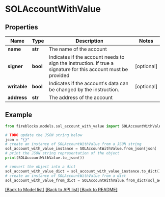 # SOLAccountWithValue


## Properties

Name | Type | Description | Notes
------------ | ------------- | ------------- | -------------
**name** | **str** | The name of the account | 
**signer** | **bool** | Indicates if the account needs to sign the instruction. If true a signature for this account must be provided | [optional] 
**writable** | **bool** | Indicates if the account&#39;s data can be changed by the instruction. | [optional] 
**address** | **str** | The address of the account | 

## Example

```python
from fireblocks.models.sol_account_with_value import SOLAccountWithValue

# TODO update the JSON string below
json = "{}"
# create an instance of SOLAccountWithValue from a JSON string
sol_account_with_value_instance = SOLAccountWithValue.from_json(json)
# print the JSON string representation of the object
print(SOLAccountWithValue.to_json())

# convert the object into a dict
sol_account_with_value_dict = sol_account_with_value_instance.to_dict()
# create an instance of SOLAccountWithValue from a dict
sol_account_with_value_from_dict = SOLAccountWithValue.from_dict(sol_account_with_value_dict)
```
[[Back to Model list]](../README.md#documentation-for-models) [[Back to API list]](../README.md#documentation-for-api-endpoints) [[Back to README]](../README.md)



